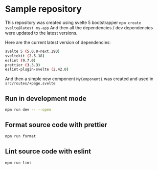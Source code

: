 # Sample repository 
This repository was created using svelte 5 bootstrapper `npm create svelte@latest my-app`
And then all the dependencies / dev dependencies were updated to the latest versions.

Here are the current latest version of dependencies:

```bash
svelte 5 (5.0.0-next.190)
sveltekit (2.5.18)
eslint (9.7.0)
prettier (3.3.3)
eslint-plugin-svelte (2.42.0)
```

And then a simple new component `MyComponent1` was created and used in `src/routes/+page.svelte`


## Run in development mode

```bash
npm run dev -- --open
```

## Format source code with prettier

```bash
npm run format
```

## Lint source code with eslint

```bash
npm run lint
```
